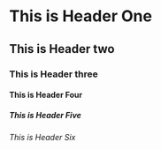 # This is Header One

## This is Header two 

### This is Header three

#### This is Header Four

##### This is Header Five

###### This is Header Six